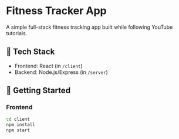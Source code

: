 # Fitness Tracker App

A simple full-stack fitness tracking app built while following YouTube tutorials.

## 🔧 Tech Stack
- Frontend: React (in `/client`)
- Backend: Node.js/Express (in `/server`)

## 🚀 Getting Started

### Frontend
```bash
cd client
npm install
npm start
